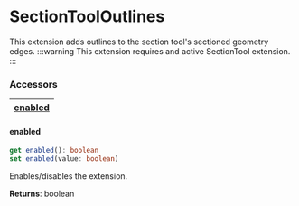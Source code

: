 # SectionToolOutlines

This extension adds outlines to the section tool's sectioned geometry edges. 
:::warning
This extension requires and active SectionTool extension.
:::

### <h3>Accessors</h3>

| [enabled](/viewer/section-tool-outlines-api.md#enabled) 
| ----------------------------------------------------- | 

#### <b>enabled</b>

```ts
get enabled(): boolean
set enabled(value: boolean)
```

Enables/disables the extension.

**Returns**: boolean